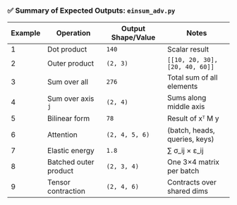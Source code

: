 ### ✅ Summary of Expected Outputs: `einsum_adv.py`

| Example | Operation             | Output Shape/Value    | Notes                     |
|---------|-----------------------|------------------------|---------------------------|
| 1       | Dot product            | `140`                  | Scalar result             |
| 2       | Outer product          | `(2, 3)`               | `[[10, 20, 30], [20, 40, 60]]` |
| 3       | Sum over all           | `276`                  | Total sum of all elements |
| 4       | Sum over axis `j`      | `(2, 4)`               | Sums along middle axis    |
| 5       | Bilinear form          | `78`                   | Result of xᵀ M y          |
| 6       | Attention              | `(2, 4, 5, 6)`         | (batch, heads, queries, keys) |
| 7       | Elastic energy         | `1.8`                  | ∑ σ_ij × ε_ij              |
| 8       | Batched outer product  | `(2, 3, 4)`            | One 3×4 matrix per batch  |
| 9       | Tensor contraction     | `(2, 4, 6)`            | Contracts over shared dims |
